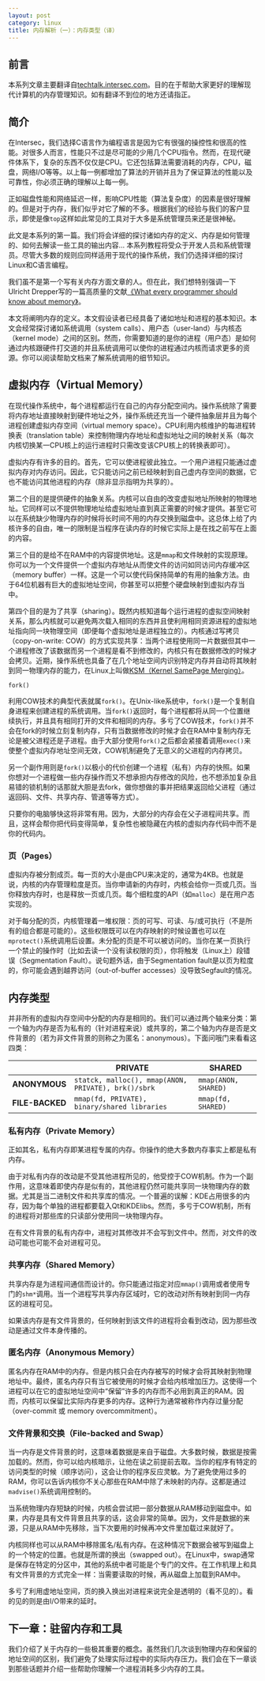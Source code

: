 ```yaml
---
layout: post
category: linux
title: 内存解析（一）：内存类型（译）
---
```


## 前言
本系列文章主要翻译自[techtalk.intersec.com](https://techtalk.intersec.com/2013/07/memory-part-1-memory-types/)。目的在于帮助大家更好的理解现代计算机的内存管理知识。如有翻译不到位的地方还请指正。

## 简介
在Intersec，我们选择C语言作为编程语言是因为它有很强的操控性和很高的性能。对很多人而言，性能只不过是尽可能的少用几个CPU指令。然而，在现代硬件体系下，复杂的东西不仅仅是CPU。它还包括算法需要消耗的内存，CPU，磁盘，网络I/O等等。以上每一例都增加了算法的开销并且为了保证算法的性能以及可靠性，你必须正确的理解以上每一例。

正如磁盘性能和网络延迟一样，影响CPU性能（算法复杂度）的因素是很好理解的。但是对于内存，我们似乎对它了解的不多。根据我们的经验与我们的客户显示，即使是像`top`这样如此常见的工具对于大多是系统管理员来还是很神秘。

此文是本系列的第一篇。我们将会详细的探讨诸如内存的定义、内存是如何管理的、如何去解读一些工具的输出内容... 本系列教程将受众于开发人员和系统管理员。尽管大多数的规则应同样适用于现代的操作系统，我们仍选择详细的探讨Linux和C语言编程。

我们虽不是第一个写有关内存方面文章的人。但在此，我们想特别强调一下Ulricht Drepper写的一篇高质量的文献[《What every programmer should know about memory》](http://www.akkadia.org/drepper/cpumemory.pdf)。

本文将阐明内存的定义。本文假设读者已经具备了诸如地址和进程的基本知识。本文会经常探讨诸如系统调用（system calls）、用户态（user-land）与内核态（kernel mode）之间的区别。然而，你需要知道的是你的进程（用户态）是如何通过内核跟硬件打交道的并且系统调用可以使你的进程通过内核而请求更多的资源。你可以阅读帮助文档来了解系统调用的细节知识。

## 虚拟内存（Virtual Memory）
在现代操作系统中，每个进程都运行在自己的内存分配空间内。操作系统除了需要将内存地址直接映射到硬件地址之外，操作系统还充当一个硬件抽象层并且为每个进程创建虚拟内存空间（virtual memory space）。CPU利用内核维护的每进程转换表（translation table）来控制物理内存地址和虚拟地址之间的映射关系（每次内核切换某一CPU核上的运行进程时只需改变该CPU核上的转换表即可）。

虚拟内存有许多的目的。首先，它可以使进程彼此独立。一个用户进程只能通过虚拟内存对内存访问。因此，它只能访问之前已经映射到自己虚内存空间的数据，它也不能访问其他进程的内存（除非显示指明为共享的）。

第二个目的是提供硬件的抽象关系。内核可以自由的改变虚拟地址所映射的物理地址。它同样可以不提供物理地址给虚拟地址直到真正需要的时候才提供。甚至它可以在系统缺少物理内存的时候将长时间不用的内存交换到磁盘中。这总体上给了内核许多的自由，唯一的限制是当程序在读内存的时候它实际上是在找之前写在上面的内容。

第三个目的是给不在RAM中的内容提供地址。这是`mmap`和文件映射的实现原理。你可以为一个文件提供一个虚拟内存地址从而使文件的访问如同访问内存缓冲区（memory buffer）一样。这是一个可以使代码保持简单的有用的抽象方法。由于64位机器有巨大的虚拟地址空间，你甚至可以把整个硬盘映射到虚拟内存当中。

第四个目的是为了共享（sharing）。既然内核知道每个运行进程的虚拟空间映射关系，那么内核就可以避免两次载入相同的东西并且使利用相同资源进程的虚拟地址指向同一块物理空间（即便每个虚拟地址是进程独立的）。内核通过写拷贝（copy-on-write: COW）的方式实现共享：当两个进程使用同一片数据但其中一个进程修改了该数据而另一个进程是看不到修改的，内核只有在数据修改的时候才会拷贝。近期，操作系统也具备了在几个地址空间内识别特定内存并自动将其映射到同一物理内存的能力，在Linux上叫做[KSM（Kernel SamePage Merging）](http://en.wikipedia.org/wiki/Kernel_SamePage_Merging_(KSM))。

    fork()

利用COW技术的典型代表就属`fork()`。在Unix-like系统中，`fork()`是一个复制自身进程来创建进程的系统调用。当`fork()`返回时，每个进程都将从同一个位置继续执行，并且具有相同打开的文件和相同的内存。多亏了COW技术，`fork()`并不会在fork的时候立刻复制内存，只有当数据修改的时候才会在RAM中复制内存无论是被父进程还是子进程。由于大部分使用`fork()`之后都会紧接着调用`exec()`来使整个虚拟内存地址空间无效，COW机制避免了无意义的父进程的内存拷贝。

另一个副作用则是`fork()`以极小的代价创建一个进程（私有）内存的快照。如果你想对一个进程做一些内存操作而又不想承担内存修改的风险，也不想添加复杂且易错的锁机制的话那就大胆是去fork，做你想做的事并把结果返回给父进程（通过返回码、文件、共享内存、管道等等方式）。

只要你的电脑够快这将非常有用。因为，大部分的内存会在父子进程间共享。而且，这样会帮你把代码变得简单，复杂性也被隐藏在内核的虚拟内存代码中而不是你的代码内。

### 页（Pages）
虚拟内存被分割成页。每一页的大小是由CPU来决定的，通常为4KB。也就是说，内核的内存管理粒度是页。当你申请新的内存时，内核会给你一页或几页。当你释放内存时，也是释放一页或几页。每个细粒度的API（如`malloc`）是在用户态实现的。

对于每分配的页，内核管理着一堆权限：页的可写、可读、与/或可执行（不是所有的组合都是可能的）。这些权限既可以在内存映射的时候设置也可以在`mprotect()`系统调用后设置。未分配的页是不可以被访问的。当你在某一页执行一个禁止的操作时（比如去读一个没有读权限的页），你将触发（Linux上）段错误（Segmentation Fault）。说句题外话，由于Segmentation fault是以页为粒度的，你可能会遇到越界访问（out-of-buffer accesses）没导致Segfault的情况。

## 内存类型
并非所有的虚拟内存空间中分配的内存是相同的。我们可以通过两个轴来分类：第一个轴为内存是否为私有的（针对进程来说）或共享的，第二个轴为内存是否是文件背景的（若为非文件背景的则称之为匿名：anonymous）。下面问哦门来看看这四类：

|                 | PRIVATE | SHARED |
|-----------------|---------|--------|
|  **ANONYMOUS**  | `statck, malloc(), mmap(ANON, PRIVATE), brk()/sbrk` | `mmap(ANON, SHARED)` |
| **FILE-BACKED** | `mmap(fd, PRIVATE), binary/shared libraries` | `mmap(fd, SHARED)` |

### 私有内存（Private Memory）
正如其名，私有内存即某进程专属的内存。你操作的绝大多数内存事实上都是私有内存。

由于对私有内存的改动是不受其他进程所见的，他受控于COW机制。作为一个副作用，这意味着即使内存是似有的，其他进程仍然可能共享同一块物理内存的数据。尤其是当二进制文件和共享库的情况。一个普遍的误解：KDE占用很多的内存，因为每个单独的进程都要载入Qt和KDElibs。然而，多亏于COW机制，所有的进程将对那些库的只读部分使用同一块物理内存。

在有文件背景的私有内存中，进程对其修改并不会写到文件中。然而，对文件的改动可能也可能不会对进程可见。

### 共享内存（Shared Memory）
共享内存是为进程间通信而设计的。你只能通过指定对应`mmap()`调用或者使用专门的`shm*`调用。当一个进程写共享内存区域时，它的改动对所有映射到同一内存区的进程可见。

如果该内存是有文件背景的，任何映射到该文件的进程将会看到改动，因为那些改动是通过文件本身传播的。

### 匿名内存（Anonymous Memory）
匿名内存在RAM中的内存。但是内核只会在内存被写的时候才会将其映射到物理地址中。最终，匿名内存只有当它被使用的时候才会给内核增加压力。这使得一个进程可以在它的虚拟地址空间中“保留”许多的内存而不必用到真正的RAM。因而，内核可以保留比实际内存更多的内存。这种行为通常被称作内存过量分配（over-commit 或 memory overcommitment）。

### 文件背景和交换（File-backed and Swap）
当一内存是文件背景的时，这意味着数据是来自于磁盘。大多数时候，数据是按需加载的。然而，你可以给内核暗示，让他在读之前提前去取。当你的程序有特定的访问类型的时候（顺序访问），这会让你的程序反应灵敏。为了避免使用过多的RAM，你可以告诉内核你不关心那些在RAM中除了未映射的内存。这都是通过`madvise()`系统调用控制的。

当系统物理内存短缺的时候，内核会尝试把一部分数据从RAM移动到磁盘中。如果，内存是具有文件背景且共享的话，这会非常的简单。因为，文件是数据的来源，只是从RAM中先移除，当下次要用的时候再冲文件里加载过来就好了。

内核同样也可以从RAM中移除匿名/私有内存。在这种情况下数据会被写到磁盘上的一个特定的位置。也就是所谓的换出（swapped out）。在Linux中，swap通常是保存在特定的分区中，其他的系统中者可能是个专门的文件。在工作机理上和具有文件背景的方式完全一样：当需要读取的时候，再从磁盘上加载到RAM中。

多亏了利用虚地址空间，页的换入换出对进程来说完全是透明的（看不见的）。看的见的则是由I/O带来的延时。

## 下一章：驻留内存和工具
我们介绍了关于内存的一些极其重要的概念。虽然我们几次谈到物理内存和保留的地址空间的区别，我们避免了处理实际过程中的实际内存压力。我们会在下一章谈到那些话题并介绍一些帮助你理解一个进程消耗多少内存的工具。

